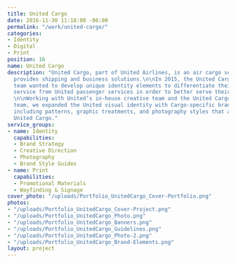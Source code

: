 ```yaml
---
title: United Cargo
date: 2016-11-30 11:18:00 -06:00
permalink: "/work/united-cargo/"
categories:
- Identity
- Digital
- Print
position: 16
name: United Cargo
description: "United Cargo, part of United Airlines, is an air cargo service that
  provides shipping and business solutions.\n\nIn 2015, the United Cargo marketing
  team wanted to develop unique identity elements to differentiate their business-to-business
  service from United passenger services in order to better serve their customers.
  \n\nWorking with United’s in-house creative team and the United Cargo marketing
  team, we expanded the United visual identity with Cargo-specific brand elements
  including patterns, graphic treatments, and photography styles that are uniquely
  United Cargo."
service_groups:
- name: Identity
  capabilities:
  - Brand Strategy
  - Creative Direction
  - Photography
  - Brand Style Guides
- name: Print
  capabilities:
  - Promotional Materials
  - Wayfinding & Signage
cover_photo: "/uploads/Portfolio_UnitedCargo_Cover-Portfolio.png"
photos:
- "/uploads/Portfolio_UnitedCargo_Cover-Project.png"
- "/uploads/Portfolio_UnitedCargo_Photo.png"
- "/uploads/Portfolio_UnitedCargo_Banners.png"
- "/uploads/Portfolio_UnitedCargo_Guidelines.png"
- "/uploads/Portfolio_UnitedCargo_Photo-2.png"
- "/uploads/Portfolio_UnitedCargo_Brand-Elements.png"
layout: project
---
```


